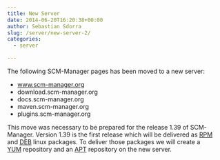 ```yaml
---
title: New Server
date: 2014-06-20T16:20:38+00:00
author: Sebastian Sdorra
slug: /server/new-server-2/
categories:
  - server

---
```

The following SCM-Manager pages has been moved to a new server:

- www.scm-manager.org
- download.scm-manager.org
- docs.scm-manager.org
- maven.scm-manager.org
- plugins.scm-manager.org

This move was necessary to be prepared for the release 1.39 of SCM-Manager. Version 1.39 is the first release which will be delivered as <a title="RPM" href="https://en.wikipedia.org/wiki/RPM_Package_Manager" target="_blank" rel="noopener noreferrer">RPM</a> and <a title="DEB" href="https://en.wikipedia.org/wiki/Deb_package" target="_blank" rel="noopener noreferrer">DEB</a> linux packages. To deliver those packages we will create a <a title="YUM" href="https://en.wikipedia.org/wiki/Yellowdog_Updater,_Modified" target="_blank" rel="noopener noreferrer">YUM</a> repository and an <a title="APT" href="https://en.wikipedia.org/wiki/Advanced_Packaging_Tool" target="_blank" rel="noopener noreferrer">APT</a> repository on the new server.

